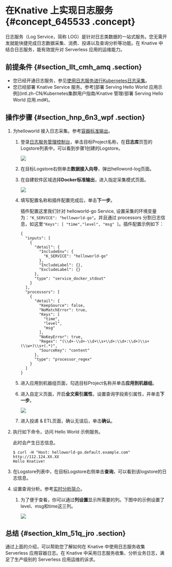 # 在Knative 上实现日志服务 {#concept_645533 .concept}

日志服务（Log Service，简称 LOG）是针对日志类数据的一站式服务。您无需开发就能快捷完成日志数据采集、消费、投递以及查询分析等功能。在 Knative 中结合日志服务，能有效提升对 Serverless 应用的运维能力。

## 前提条件 {#section_llt_cmh_amq .section}

-   您已经开通日志服务，参见[使用日志服务进行Kubernetes日志采集](intl.zh-CN/Kubernetes集群用户指南/日志管理/使用日志服务进行Kubernetes日志采集.md#)。
-   您已经部署 Knative Service 服务。参考[部署 Serving Hello World 应用示例](intl.zh-CN/Kubernetes集群用户指南/Knative 管理/部署 Serving Hello World 应用.md#)。

## 操作步骤 {#section_hnp_6n3_wpf .section}

1.  为helloworld 接入日志采集。参考[容器标准输出](../../../../intl.zh-CN/数据采集/Logtail采集/容器日志采集/容器标准输出.md#)。
    1.  登录[日志服务管理控制台](http://sls.console.aliyun.com/)，单击目标Project名称，在**日志库**页签的Logstore列表中，可以看到步骤1创建的Logstore。

        ![](http://static-aliyun-doc.oss-cn-hangzhou.aliyuncs.com/assets/img/545058/156464533449476_zh-CN.png)

    2.  在目标Logstore右侧单击**数据接入向导**，弹出helloword-log页面。
    3.  在自建软件区域选择**Docker标准输出**，进入指定采集模式页面。

        ![](http://static-aliyun-doc.oss-cn-hangzhou.aliyuncs.com/assets/img/545058/156464534549477_zh-CN.png)

    4.  填写配置名称和插件配置完成后，单击**下一步**。

        插件配置这里我们针对 helloworld-go Service, 设置采集的环境变量为：`"K_SERVICE": "helloworld-go"`。并且通过 processors 分割日志信息，如这里`"Keys": [ "time","level", "msg" ]`。插件配置示例如下：

        ``` {#codeblock_qnx_9x4_ngl}
        {
          "inputs": [
            {
              "detail": {
                "IncludeEnv": {
                  "K_SERVICE": "helloworld-go"
                },
                "IncludeLabel": {},
                "ExcludeLabel": {}
              },
              "type": "service_docker_stdout"
            }
          ],
          "processors": [
            {
              "detail": {
                "KeepSource": false,
                "NoMatchError": true,
                "Keys": [
                  "time",
                  "level",
                  "msg"
                ],
                "NoKeyError": true,
                "Regex": "(\\d+-\\d+-\\d+\\s+\\d+:\\d+:\\d+)\\s+(\\w+)\\s+(.*)",
                "SourceKey": "content"
              },
              "type": "processor_regex"
            }
          ]
        }
        ```

    5.  进入应用到机器组页面，勾选目标Project名称并单击**应用到机器组**。
    6.  进入自定义页面，开启**全文索引属性**，设置查询字段索引属性，并单击**下一步**。

        ![](http://static-aliyun-doc.oss-cn-hangzhou.aliyuncs.com/assets/img/545058/156464534549478_zh-CN.png)

    7.  进入投递 & ETL页面，确认无误后，单击**确认**。
2.  执行如下命令，访问 Hello World 示例服务。

    此时会产生日志信息。

    ``` {#codeblock_pwb_eso_4ep}
    $ curl -H "Host: helloworld-go.default.example.com" http://112.124.XX.XX
    Hello Knative!
    ```

3.  在Logstore列表中，在目标Logstore右侧单击**查询**，可以看到该logstore的日志信息。
4.  设置查询分析。参考[实时分析简介](../../../../intl.zh-CN/查询与分析/实时分析简介.md#)。
    1.  为了便于查看，你可以通过**列设置**显示所需要的列。下图中的示例设置了level、msg和time这三列。

        ![](http://static-aliyun-doc.oss-cn-hangzhou.aliyuncs.com/assets/img/545058/156464534649479_zh-CN.png)


## 总结 {#section_klm_51q_jro .section}

通过上面的介绍，可以帮助您了解如何在 Knative 中使用日志服务收集 Serverless 应用容器日志。在 Knative 中采用日志服务收集、分析业务日志，满足了生产级别的 Serverless 应用运维的诉求。


